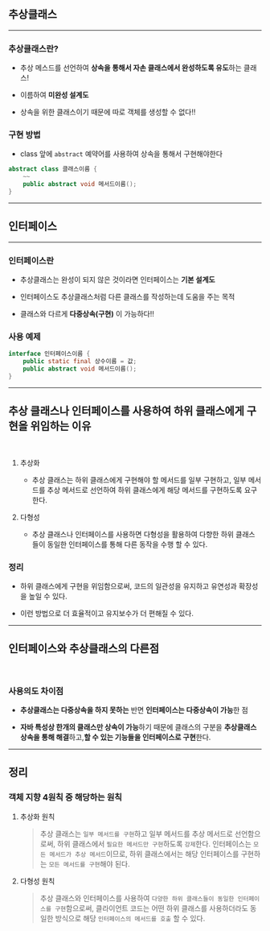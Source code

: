 ## 추상클래스
---

### 추상클래스란?

* 추상 메스드를 선언하여 **상속을 통해서 자손 클래스에서 완성하도록 유도**하는 클래스!

* 이름하여 **미완성 설계도**

* 상속을 위한 클래스이기 때문에 따로 객체를 생성할 수 없다!!

### 구현 방법

* class 앞에 `abstract` 예약어를 사용하여 상속을 통해서 구현해야한다

```java
abstract class 클래스이름 {
    ~~
    public abstract void 메서드이름();
}
```
---
## 인터페이스
---
### 인터페이스란

* 추상클래스는 완성이 되지 않은 것이라면 인터페이스는 **기본 설계도**

* 인터페이스도 추상클래스처럼 다른 클래스를 작성하는데 도움을 주는 목적

* 클래스와 다르게 **다중상속(구현)** 이 가능하다!!

### 사용 예제
```java
interface 인터페이스이름 {
    public static final 상수이름 = 값;
    public abstract void 메서드이름();
}
```
---
## 추상 클래스나 인터페이스를 사용하여 하위 클래스에게 구현을 위임하는 이유

<br>

1. 추상화
    * 추상 클래스는 하위 클래스에게 구현해야 할 메서드를 일부 구현하고, 일부 메서드를 추상 메서드로 선언하여 하위 클래스에게 해당 메서드를 구현하도록 요구한다.

2. 다형성
    * 추상 클래스나 인터페이스를 사용하면 다형성을 활용하여 다향한 하위 클래스들이 동일한 인터페이스를 통해 다른 동작을 수행 할 수 있다.

### 정리
* 하위 클래스에게 구현을 위임함으로써, 코드의 일관성을 유지하고 유연성과 확장성을 높일 수 있다.

* 이런 방법으로 더 효율적이고 유지보수가 더 편해질 수 있다.


---
## 인터페이스와 추상클래스의 다른점
<br>

### 사용의도 차이점

* **추상클래스는 다중상속을 하지 못하는** 반면 **인터페이스는 다중상속이 가능**한 점

* **자바 특성상 한개의 클래스만 상속이 가능**하기 때문에 클래스의 구분을 **추상클래스 상속을 통해 해결**하고,**할 수 있는 기능들을 인터페이스로 구현**한다. 
---
## 정리

### 객체 지향 4원칙 중 해당하는 원칙

1. 추상화 원칙
    > 추상 클래스는 `일부 메서드를 구현`하고 일부 메서드를 추상 메서드로 선언함으로써, 하위 클래스에서 `필요한 메서드만 구현`하도록 `강제`한다. 인터페이스는 `모든 메서드가 추상 메서드`이므로, 하위 클래스에서는 해당 인터페이스를 구현하는 `모든 메서드를 구현`해야 된다.

2. 다형성 원칙
    > 추상 클래스와 인터페이스를 사용하여 `다양한 하위 클래스들이 동일한 인터페이스를 구현`함으로써, 클라이언트 코드는 어떤 하위 클래스를 사용하더라도 동일한 방식으로 해당 `인터페이스의 메서드를 호출` 할 수 있다.